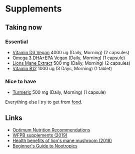 # Supplements

## Taking now

### Essential

- [Vitamin D3 Vegan](https://www.vitaminstore.nl/health/voedingssupplement/vitaminen/viridian-vitamine-d3-2000-ie-vegan) 4000 ug (Daily, Morning) (2 capsules)
- [Omega 3 DHA+EPA Vegan](https://www.bol.com/nl/p/testa-omega-3-algenolie-hoogste-concentratie-vegan-omega-3-dha-epa-60-capsules-plantaardig/9200000035570809/) (Daily, Morning) (1 capsule)
- [Lions Mane Extract](https://shop.realmushrooms.com/products/organic-lions-mane-extract-capsules) 500 mg (Daily, Morning) (2 capsules)
- [Vitamin B12](https://www.bol.com/nl/p/body-fit-vitamine-b12-1000-mcg-per-tablet-60-zuigtabletten/9200000084936727/) 1000 ug (3 Days, Morning) (1 tablet)

### Nice to have

- [Turmeric](https://www.bol.com/nl/p/taka-turmeric-kurkuma-turmeric-zwarte-peper-extract-capsules-biologisch-120-vcaps/9200000095207340) 500 mg (Daily, Morning) (1 capsule)

Everything else I try to get from [food](foods.md).

## Links

- [Optimum Nutrition Recommendations](https://nutritionfacts.org/2011/09/12/dr-gregers-2011-optimum-nutrition-recommendations/)
- [WFPB supplements (2019)](https://www.reddit.com/r/PlantBasedDiet/comments/ac6w9v/vitamins/)
- [Health benefits of lion's mane mushroom (2018)](https://www.youtube.com/watch?v=p02umCRoFas)
- [Beginner's Guide to Nootropics](https://www.reddit.com/r/Nootropics/wiki/beginners)
